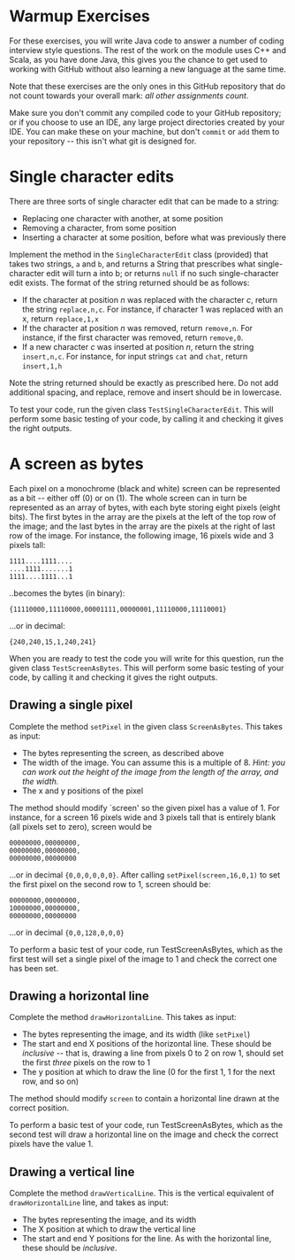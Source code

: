 # Warmup Exercises

For these exercises, you will write Java code to answer a number of coding interview style questions.  The rest of the work on the module uses C++ and Scala, as you have done Java, this gives you the chance to get used to working with GitHub without also learning a new language at the same time.

Note that these exercises are the only ones in this GitHub repository that do not count towards your overall mark: _all other assignments count_.

Make sure you don't commit any compiled code to your GitHub repository; or if you choose to use an IDE, any large project directories created by your IDE.  You can make these on your machine, but don't `commit` or `add` them to your repository -- this isn't what git is designed for.


# Single character edits

There are three sorts of single character edit that can be made to a string:

* Replacing one character with another, at some position
* Removing a character, from some position
* Inserting a character at some position, before what was previously there

Implement the method in the `SingleCharacterEdit` class (provided) that takes two strings, `a` and `b`, and returns a String that prescribes what single-character edit will turn a into b; or returns `null` if no such single-character edit exists.  The format of the string returned should be as follows:

* If the character at position *n* was replaced with the character *c*, return the string `replace,n,c`.  For instance, if character 1 was replaced with an x, return `replace,1,x`
* If the character at position *n* was removed, return `remove,n`.  For instance, if the first character was removed, return `remove,0`.
* If a new character *c* was inserted at position *n*, return the string `insert,n,c`.  For instance, for input strings `cat` and `chat`, return `insert,1,h`

Note the string returned should be exactly as prescribed here.  Do not add additional spacing, and replace, remove and insert should be in lowercase.

To test your code, run the given class `TestSingleCharacterEdit`.  This will perform some basic testing of your code, by calling it and checking it gives the right outputs.



# A screen as bytes

Each pixel on a monochrome (black and white) screen can be represented as a bit -- either off (0) or on (1).  The whole screen can in turn be represented as an array of bytes, with each byte storing eight pixels (eight bits).  The first bytes in the array are the pixels at the left of the top row of the image; and the last bytes in the array are the pixels at the right of last row of the image.  For instance, the following image, 16 pixels wide and 3 pixels tall:

`1111....1111....`  
`....1111.......1`  
`1111....1111...1`  

..becomes the bytes (in binary):

`{11110000,11110000,00001111,00000001,11110000,11110001}`

...or in decimal:

`{240,240,15,1,240,241}`

When you are ready to test the code you will write for this question, run the given class `TestScreenAsBytes`.  This will perform some basic testing of your code, by calling it and checking it gives the right outputs.


## Drawing a single pixel

Complete the method `setPixel` in the given class `ScreenAsBytes`.  This takes as input:

* The bytes representing the screen, as described above
* The width of the image.  You can assume this is a multiple of 8. *Hint: you can work out the height of the image from the length of the array, and the width.*
* The x and y positions of the pixel

The method should modify `screen' so the given pixel has a value of 1.  For instance, for a screen 16 pixels wide and 3 pixels tall that is entirely blank (all pixels set to zero), screen would be

`00000000,00000000,`  
`00000000,00000000,`  
`00000000,00000000`  

...or in decimal `{0,0,0,0,0,0}`.  After calling `setPixel(screen,16,0,1)` to set the first pixel on the second row to 1, screen should be:


`00000000,00000000,`  
`10000000,00000000,`  
`00000000,00000000`  

...or in decimal `{0,0,128,0,0,0}`

To perform a basic test of your code, run TestScreenAsBytes, which as the first test will set a single pixel of the image to 1 and check the correct one has been set.

## Drawing a horizontal line

Complete the method `drawHorizontalLine`.  This takes as input:

* The bytes representing the image, and its width (like `setPixel`)
* The start and end X positions of the horizontal line.  These should be *inclusive* -- that is, drawing a line from pixels 0 to 2 on row 1, should set the first *three* pixels on the row to 1
* The y position at which to draw the line (0 for the first 1, 1 for the next row, and so on)

The method should modify `screen` to contain a horizontal line drawn at the correct position. 

To perform a basic test of your code, run TestScreenAsBytes, which as the second test will draw a horizontal line on the image and check the correct pixels have the value 1.

## Drawing a vertical line


Complete the method `drawVerticalLine`. This is the vertical equivalent of `drawHorizontalLine` line, and takes as input:

* The bytes representing the image, and its width
* The X position at which to draw the vertical line
* The start and end Y positions for the line.  As with the horizontal line, these should be *inclusive*.
